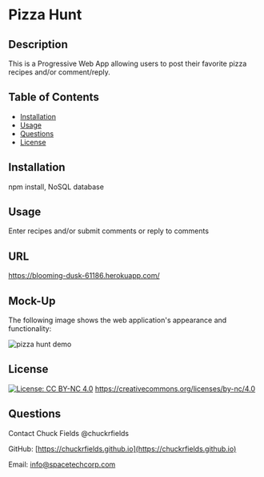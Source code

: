 # Pizza Hunt

## Description

This is a Progressive Web App allowing users to post their favorite pizza recipes and/or comment/reply. 

## Table of Contents

* [Installation](#installation)
* [Usage](#usage)
* [Questions](#questions)
* [License](#license)


## Installation

npm install, NoSQL database

## Usage

Enter recipes and/or submit comments or reply to comments

## URL

https://blooming-dusk-61186.herokuapp.com/

## Mock-Up

The following image shows the web application's appearance and functionality:

![pizza hunt demo](./assets/images/screenshot.png)


## License

[![License: CC BY-NC 4.0](https://img.shields.io/badge/License-CC%20BY--NC%204.0-lightgrey.svg)](https://creativecommons.org/licenses/by-nc/4.0/)
https://creativecommons.org/licenses/by-nc/4.0

## Questions

  Contact Chuck Fields  @chuckrfields 
  
  GitHub: [https://chuckrfields.github.io](https://chuckrfields.github.io) 
  
  Email: [info@spacetechcorp.com](mailto:info@spacetechcorp.com)
